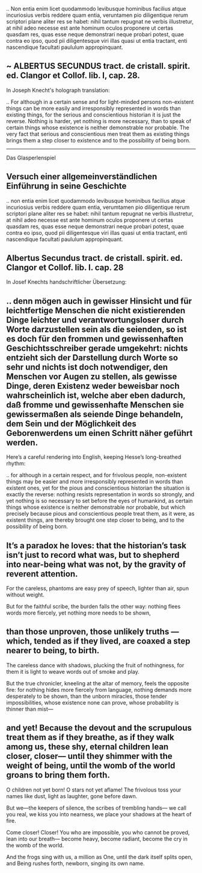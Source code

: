  .. Non entia enim licet quodammodo levibusque hominibus facilius atque
incuriosius verbis reddere quam entia, veruntamen pio diligentique rerum
scriptori plane aliter res se habet: nihil tantum repugnat ne verbis
illustretur, at nihil adeo necesse est ante hominum oculos proponere ut certas
quasdam res, quas esse neque demonstrari neque probari potest, quae contra
eo ipso, quod pii diligentesque viri illas quasi ut entia tractant, enti
nascendique facultati paululum appropinquant.

 ~ ALBERTUS SECUNDUS
   tract. de cristall. spirit.
   ed. Clangor et Collof. lib. I, cap. 28.
---
In Joseph Knecht's holograph translation:

 .. For although in a certain sense and for light-minded persons non-existent
things can be more easily and irresponsibly represented in words than existing
things, for the serious and conscientious historian it is just the reverse.
Nothing is harder, yet nothing is more necessary, than to speak of certain
things whose existence is neither demonstrable nor probable. The very fact that
serious and conscientious men treat them as existing things brings them a step
closer to existence and to the possibility of being born.

---
Das Glasperlenspiel

Versuch einer allgemeinverständlichen
Einführung in seine Geschichte
---
 .. non entia enim licet quodammodo levibusque hominibus facilius atque
incuriosius verbis reddere quam entia, verumtamen pio diligentique rerum
scriptori plane aliter res se habet: nihil tantum repugnat ne verbis
illustretur, at nihil adeo necesse est ante hominum oculos proponere ut certas
quasdam res, quas esse neque demonstrari neque probari potest, quae contra
eo ipso, quod pii diligentesque viri illas quasi ut entia tractant, enti
nascendique facultati paululum appropinquant.

Albertus Secundus tract. de cristall. spirit. ed. Clangor et Collof. lib. I. cap. 28
---
In Josef Knechts handschriftlicher Übersetzung:

 .. denn mögen auch in gewisser Hinsicht und für leichtfertige Menschen
die nicht existierenden Dinge leichter und verantwortungsloser durch Worte
darzustellen sein als die seienden, so ist es doch für den frommen und
gewissenhaften Geschichtsschreiber gerade umgekehrt: nichts entzieht sich der
Darstellung durch Worte so sehr und nichts ist doch notwendiger, den Menschen
vor Augen zu stellen, als gewisse Dinge, deren Existenz weder beweisbar noch
wahrscheinlich ist, welche aber eben dadurch, daß fromme und gewissenhafte
Menschen sie gewissermaßen als seiende Dinge behandeln, dem Sein und der
Möglichkeit des Geborenwerdens um einen Schritt näher geführt werden.
---
Here’s a careful rendering into English, keeping Hesse’s long-breathed rhythm:

 .. for although in a certain respect, and for frivolous people, non-existent
things may be easier and more irresponsibly represented in words than existent
ones, yet for the pious and conscientious historian the situation is exactly the
reverse: nothing resists representation in words so strongly, and yet nothing
is so necessary to set before the eyes of humankind, as certain things whose
existence is neither demonstrable nor probable, but which precisely because
pious and conscientious people treat them, as it were, as existent things,
are thereby brought one step closer to being, and to the possibility of being
born.

It’s a paradox he loves: that the historian’s task isn’t just to record
what was, but to shepherd into near-being what was not, by the gravity of
reverent attention.
---
For the careless,
phantoms are easy prey of speech,
lighter than air, spun without weight.

But for the faithful scribe,
the burden falls the other way:
nothing flees words more fiercely,
yet nothing more needs to be shown,

than those unproven,
those unlikely truths —
which, tended as if they lived,
are coaxed a step nearer
to being,
to birth.
---
The careless dance with shadows,
plucking the fruit of nothingness,
for them it is light to weave words
out of smoke and play.

But the true chronicler,
kneeling at the altar of memory,
feels the opposite fire:
for nothing hides more fiercely from language,
nothing demands more desperately to be shown,
than the unborn miracles,
those tender impossibilities,
whose existence none can prove,
whose probability is thinner than mist—

and yet!
Because the devout and the scrupulous
treat them as if they breathe,
as if they walk among us,
these shy, eternal children
lean closer,
closer—
until they shimmer with the weight of being,
until the womb of the world
groans to bring them forth.
---
O children not yet born!
O stars not yet aflame!
The frivolous toss your names like dust,
light as laughter,
gone before dawn.

But we—the keepers of silence,
the scribes of trembling hands—
we call you real,
we kiss you into nearness,
we place your shadows at the heart of fire.

Come closer!
Closer!
You who are impossible,
you who cannot be proved,
lean into our breath—
become heavy,
become radiant,
become the cry in the womb of the world.

And the frogs sing with us,
a million as One,
until the dark itself splits open,
and Being rushes forth,
newborn,
singing its own name.

